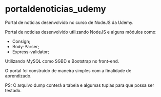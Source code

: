 # portaldenoticias_udemy
Portal de notícias desenvolvido no curso de NodeJS da Udemy.

Portal de notícias desenvolvido utilizando NodeJS e alguns módulos como:
- Consign;
- Body-Parser;
- Express-validator;

Utilizando MySQL como SGBD e Bootstrap no front-end.

O portal foi construído de maneira simples com a finalidade de aprendizado.

PS: O arquivo dump conterá a tabela e algumas tuplas para que possa ser testado.
